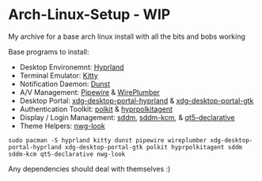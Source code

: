 # Arch-Linux-Setup - WIP
My archive for a base arch linux install with all the bits and bobs working

Base programs to install:

- Desktop Environemnt: [Hyprland](https://hyprland.org/)
- Terminal Emulator: [Kitty](https://sw.kovidgoyal.net/kitty/)
- Notification Daemon: [Dunst](https://dunst-project.org/)
- A/V Management: [Pipewire](https://pipewire.org/) & [WirePlumber](https://pipewire.pages.freedesktop.org/wireplumber/)
- Desktop Portal: [xdg-desktop-portal-hyprland](https://github.com/hyprwm/xdg-desktop-portal-hyprland) & [xdg-desktop-portal-gtk](https://github.com/flatpak/xdg-desktop-portal-gtk)
- Authentication Toolkit: [polkit](https://wiki.archlinux.org/title/Polkit) & [hyprpolkitagent](https://archlinux.org/packages/?name=hyprpolkitagent)
- Display / Login Management: [sddm](https://wiki.archlinux.org/title/SDDM), [sddm-kcm](https://archlinux.org/packages/?name=sddm-kcm), & [qt5-declarative](https://archlinux.org/packages/?name=qt5-declarative)
- Theme Helpers: [nwg-look](https://github.com/nwg-piotr/nwg-look)

```
sudo pacman -S hyprland kitty dunst pipewire wireplumber xdg-desktop-portal-hyprland xdg-desktop-portal-gtk polkit hyprpolkitagent sddm sddm-kcm qt5-declarative nwg-look
```
Any dependencies should deal with themselves :)
